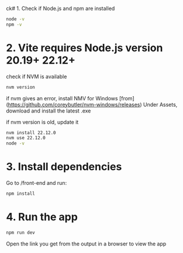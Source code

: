 ck# 1. Check if Node.js and npm are installed

```bash
node -v
npm -v
```
# 2. Vite requires Node.js version 20.19+ 22.12+

check if NVM is available
```bash
nvm version
```
if nvm gives an error, install NMV for Windows [from] (https://github.com/coreybutler/nvm-windows/releases)
Under Assets, download and install the latest .exe

if nvm version is old, update it
```bash
nvm install 22.12.0
nvm use 22.12.0
node -v
```

# 3. Install dependencies
Go to /front-end and run:
```bash
npm install
```
# 4. Run the app
```bash
npm run dev
```
Open the link you get from the output in a browser to view the app
